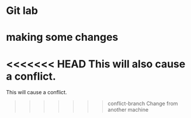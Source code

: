 # Git lab
# making some changes
<<<<<<< HEAD
This will also cause a conflict.
=======
This will cause a conflict.
>>>>>>> conflict-branch
Change from another machine

